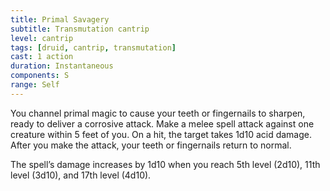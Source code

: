 ```yaml
---
title: Primal Savagery
subtitle: Transmutation cantrip
level: cantrip
tags: [druid, cantrip, transmutation]
cast: 1 action
duration: Instantaneous
components: S
range: Self
---
```

You channel primal magic to cause your teeth or fingernails to sharpen, ready to deliver a corrosive attack. Make a melee spell attack against one creature within 5 feet of you. On a hit, the target takes 1d10 acid damage. After you make the attack, your teeth or fingernails return to normal.

The spell’s damage increases by 1d10 when you reach 5th level (2d10), 11th level (3d10), and 17th level (4d10).